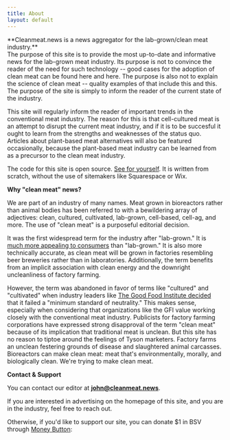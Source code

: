 ```yaml
---
title: About
layout: default
---
```

<div class="main-div">
**Cleanmeat.news is a news aggregator for the lab-grown/clean meat industry.**
</div>

<div class="main-div" style="text-align:left !important;">
The purpose of this site is to provide the most up-to-date and informative news for the lab-grown meat industry. Its purpose is not to convince the reader of the need for such technology -- good cases for the adoption of clean meat can be found here and here. The purpose is also not to explain the science of clean meat -- quality examples of that include this and this. The purpose of the site is simply to inform the reader of the current state of the industry.

This site will regularly inform the reader of important trends in the conventional meat industry. The reason for this is that cell-cultured meat is an attempt to disrupt the current meat industry, and if it is to be succesful it ought to learn from the strengths and weaknesses of the status quo. Articles about plant-based meat alternatives will also be featured occasionally, because the plant-based meat industry can be learned from as a precursor to the clean meat industry.

The code for this site is open source. [See for yourself][1]. It is written from scratch, without the use of sitemakers like Squarespace or Wix.

**Why "clean meat" news?**

We are part of an industry of many names. Meat grown in bioreactors rather than animal bodies has been referred to with a bewildering array of adjectives: clean, cultured, cultivated, lab-grown, cell-based, cell-ag, and more. The use of "clean meat" is a purposeful editorial decision. 

It was the first widespread term for the industry after "lab-grown." It is [much more appealing to consumers][3] than "lab-grown." It is also more technically accurate, as clean meat will be grown in factories resembling beer breweries rather than in laboratories. Additionally, the term benefits from an implicit association with clean energy and the downright uncleanliness of factory farming. 

However, the term was abandoned in favor of terms like "cultured" and "cultivated" when industry leaders like [The Good Food Institute decided][4] that it failed a "minimum standard of neutrality." This makes sense, especially when considering that organizations like the GFI value working closely with the conventional meat industry. Publicists for factory farming corporations have expressed strong disapproval of the term "clean meat" because of its implication that traditional meat is unclean. But this site has no reason to tiptoe around the feelings of Tyson marketers. Factory farms an unclean festering grounds of disease and slaughtered animal carcasses. Bioreactors can make clean meat: meat that's environmentally, morally, and biologically clean. We're trying to make clean meat.

**Contact & Support**

You can contact our editor at **john@cleanmeat.news**.

If you are interested in advertising on the homepage of this site, and you are in the industry, feel free to reach out.

Otherwise, if you'd like to support our site, you can donate $1 in BSV through [Money Button][2]:
<script src="https://www.moneybutton.com/moneybutton.js"></script>
<div class="money-button"
  data-label="Donate"
  data-op-return="Thank you! :)"
  data-to="14727"
  data-amount="1"
  data-currency="USD"
></div>

</div>

[1]: https://github.com/j0hnchavez/j0hnchavez.github.io
[2]: https://docs.moneybutton.com/docs/mb-overview.html
[3]: https://www.gfi.org/the-naming-of-clean-meat
[4]: https://www.gfi.org/cultivatedmeat